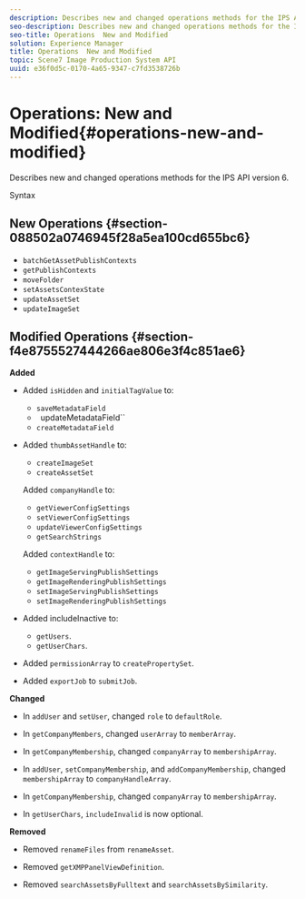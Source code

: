 ```yaml
---
description: Describes new and changed operations methods for the IPS API version 6.
seo-description: Describes new and changed operations methods for the IPS API version 6.
seo-title: Operations  New and Modified
solution: Experience Manager
title: Operations  New and Modified
topic: Scene7 Image Production System API
uuid: e36f0d5c-0170-4a65-9347-c7fd3538726b
---
```


# Operations: New and Modified{#operations-new-and-modified}

Describes new and changed operations methods for the IPS API version 6.

 Syntax 

## New Operations {#section-088502a0746945f28a5ea100cd655bc6}

* `batchGetAssetPublishContexts` 
* `getPublishContexts` 
* `moveFolder` 
* `setAssetsContexState` 
* `updateAssetSet` 
* `updateImageSet`

## Modified Operations {#section-f4e8755527444266ae806e3f4c851ae6}

**Added**

* Added `isHidden` and `initialTagValue` to:

    * `saveMetadataField`
    * ` `updateMetadataField``
    * `createMetadataField`

* Added `thumbAssetHandle` to:

    * `createImageSet`
    * `createAssetSet`

  Added `companyHandle` to:

    * `getViewerConfigSettings`
    * `setViewerConfigSettings`
    * `updateViewerConfigSettings`
    * `getSearchStrings`

  Added `contextHandle` to:

    * `getImageServingPublishSettings`
    * `getImageRenderingPublishSettings`
    * `setImageServingPublishSettings`
    * `setImageRenderingPublishSettings`

* Added includeInactive to:

    * `getUsers`. 
    * `getUserChars`.

* Added `permissionArray` to `createPropertySet`. 

* Added `exportJob` to `submitJob`.

**Changed**

* In `addUser` and `setUser`, changed `role` to `defaultRole`. 

* In `getCompanyMembers`, changed `userArray` to `memberArray`. 

* In `getCompanyMembership`, changed `companyArray` to `membershipArray`. 

* In `addUser`, `setCompanyMembership`, and `addCompanyMembership`, changed `membershipArray` to `companyHandleArray`. 

* In `getCompanyMembership`, changed `companyArray` to `membershipArray`. 

* In `getUserChars`, `includeInvalid` is now optional.

**Removed**

* Removed `renameFiles` from `renameAsset`. 

* Removed `getXMPPanelViewDefinition`. 
* Removed `searchAssetsByFulltext` and `searchAssetsBySimilarity`.

